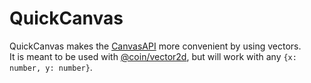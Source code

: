 # QuickCanvas

QuickCanvas makes the [CanvasAPI](https://developer.mozilla.org/en-US/docs/Web/API/Canvas_API) more convenient by using vectors.  
It is meant to be used with [@coin/vector2d](https://jsr.io/@coin/vector2d), but will work with any `{x: number, y: number}`.